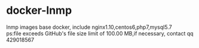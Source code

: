 # docker-lnmp
lnmp images base docker, include nginx1.10,centos6,php7,mysql5.7<br>
ps:file exceeds GitHub's file size limit of 100.00 MB,if necessary, contact qq 429018567
